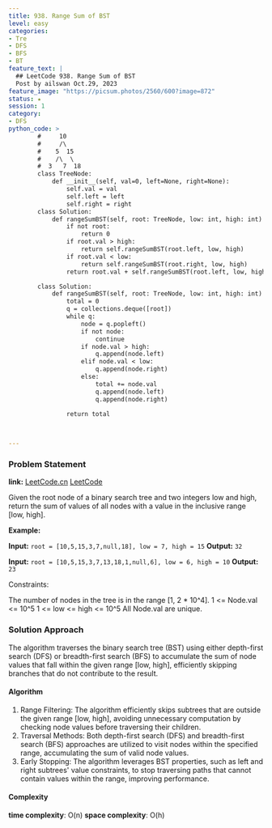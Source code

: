 ```yaml
---
title: 938. Range Sum of BST
level: easy
categories:
- Tre
- DFS
- BFS
- BT
feature_text: |
  ## LeetCode 938. Range Sum of BST
  Post by ailswan Oct.29, 2023
feature_image: "https://picsum.photos/2560/600?image=872"
status: ★
session: 1
category:
- DFS
python_code: >
        #     10
        #     /\
        #    5  15
        #    /\  \
        #  3   7  18
        class TreeNode:
            def __init__(self, val=0, left=None, right=None):
                self.val = val
                self.left = left
                self.right = right
        class Solution:
            def rangeSumBST(self, root: TreeNode, low: int, high: int) -> int:
                if not root:
                    return 0
                if root.val > high:
                    return self.rangeSumBST(root.left, low, high)
                if root.val < low:
                    return self.rangeSumBST(root.right, low, high)
                return root.val + self.rangeSumBST(root.left, low, high) + self.rangeSumBST(root.right, low, high)

        class Solution:
            def rangeSumBST(self, root: TreeNode, low: int, high: int) -> int:
                total = 0
                q = collections.deque([root])
                while q:
                    node = q.popleft()
                    if not node:
                        continue
                    if node.val > high:
                        q.append(node.left)
                    elif node.val < low:
                        q.append(node.right)
                    else:
                        total += node.val
                        q.append(node.left)
                        q.append(node.right)

                return total

  
   
---
```


### Problem Statement
**link:**
[LeetCode.cn](https://leetcode.cn/problems/range-sum-of-bst/)
[LeetCode](https://leetcode.com/range-sum-of-bst/)
 
Given the root node of a binary search tree and two integers low and high, return the sum of values of all nodes with a value in the inclusive range [low, high].

**Example:**

**Input:** `root = [10,5,15,3,7,null,18], low = 7, high = 15`
**Output:** `32`
 
**Input:** `root = [10,5,15,3,7,13,18,1,null,6], low = 6, high = 10`
**Output:** `23`

Constraints:

The number of nodes in the tree is in the range [1, 2 * 10^4].
1 <= Node.val <= 10^5
1 <= low <= high <= 10^5
All Node.val are unique.
 
### Solution Approach
The algorithm traverses the binary search tree (BST) using either depth-first search (DFS) or breadth-first search (BFS) to accumulate the sum of node values that fall within the given range [low, high], efficiently skipping branches that do not contribute to the result.

#### Algorithm
1. Range Filtering: The algorithm efficiently skips subtrees that are outside the given range [low, high], avoiding unnecessary computation by checking node values before traversing their children.
2. Traversal Methods: Both depth-first search (DFS) and breadth-first search (BFS) approaches are utilized to visit nodes within the specified range, accumulating the sum of valid node values.
3. Early Stopping: The algorithm leverages BST properties, such as left and right subtrees' value constraints, to stop traversing paths that cannot contain values within the range, improving performance.

#### Complexity
 **time complexity**: O(n)
 **space complexity**: O(h)
